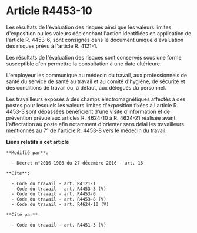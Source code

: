 # Article R4453-10

Les résultats de l'évaluation des risques ainsi que les valeurs limites d'exposition ou les valeurs déclenchant l'action
identifiées en application de l'article R. 4453-6, sont consignés dans le document unique d'évaluation des risques prévu à
l'article R. 4121-1. 

Les résultats de l'évaluation des risques sont conservés sous une forme susceptible d'en permettre la consultation à une date
ultérieure. 

L'employeur les communique au médecin du travail, aux professionnels de santé du service de santé au travail et au comité
d'hygiène, de sécurité et des conditions de travail ou, à défaut, aux délégués du personnel. 

Les travailleurs exposés à des champs électromagnétiques affectés à des postes pour lesquels les valeurs limites d'exposition
fixées à l'article R. 4453-3 sont dépassées bénéficient d'une visite d'information et de prévention prévue aux articles R.
4624-10 à R. 4624-21 réalisée avant l'affectation au poste afin notamment d'orienter sans délai les travailleurs mentionnés
au 7° de l'article R. 4453-8 vers le médecin du travail.

**Liens relatifs à cet article**

	**Modifié par**:

	  - Décret n°2016-1908 du 27 décembre 2016 - art. 16

	**Cite**:

	  - Code du travail - art. R4121-1
	  - Code du travail - art. R4453-3 (V)
	  - Code du travail - art. R4453-6
	  - Code du travail - art. R4453-8 (V)
	  - Code du travail - art. R4624-10 (V)

	**Cité par**:

	  - Code du travail - art. R4451-3 (V)

